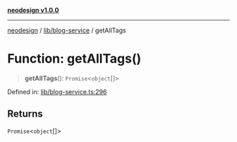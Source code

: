 [**neodesign v1.0.0**](../../../README.md)

***

[neodesign](../../../modules.md) / [lib/blog-service](../README.md) / getAllTags

# Function: getAllTags()

> **getAllTags**(): `Promise`\<`object`[]\>

Defined in: [lib/blog-service.ts:296](https://github.com/mladjom/neodesign/blob/12ebc446849a001345c104056aef95c6372b148e/lib/blog-service.ts#L296)

## Returns

`Promise`\<`object`[]\>
